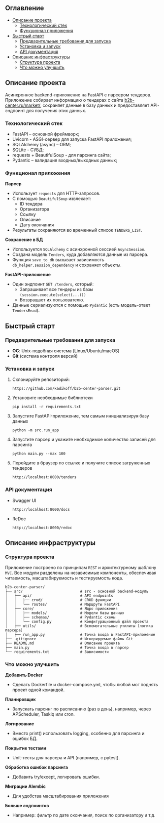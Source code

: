 ## Оглавление
+ [Описание проекта](#описание-проекта)
    + [Технологический стек](#технологический-стек)
    + [Функционал приложения](#функционал-приложения)
+ [Быстрый старт](#быстрый-старт)
    + [Предварительные требования для запуска](#предварительные-требования-для-запуска)
    + [Установка и запуск](#установка-и-запуск)
    + [API документация](#api-документация)
+ [Описание инфраструктуры](#описание-инфраструктуры)
    + [Структура проекта](#структура-проекта)
    + [Что можно улучшить](#что-можно-улучшить)
      
## Описание проекта
Асинхронное backend-приложение на FastAPI с парсером тендеров.
Приложение собирает информацию о тендерах с сайта [b2b-center.ru/market/](https://www.b2b-center.ru/market/), сохраняет данные в базу данных и предоставляет API-эндпоинт для получения этих данных.


### Технологический стек

- FastAPI – основной фреймворк;
- Uvicorn - ASGI-сервер для запуска FastAPI приложения;
- SQLAlchemy (async) – ORM;
- SQLite - СУБД;
- requests + BeautifulSoup - для парсинга сайта;
- Pydantic – валидация входных/выходных данных;


### Функционал приложения

**Парсер**
- Использует `requests` для HTTP-запросов.
- С помощью `BeautifulSoup` извлекает:
    - ID тендера
    - Организатора
    - Ссылку
    - Описание
    - Дату окончания
- Результаты сохраняются во временный список `TENDERS_LIST`.

**Сохранение в БД**
- Используется `SQLAlchemy` с асинхронной сессией `AsyncSession`.
- Создана модель `Tenders`, куда добавляются данные из парсера.
- Функция `save_to_db` вызывает зависимость `db_helper.session_dependency` и сохраняет объекты.

**FastAPI-приложение**
- Один эндпоинт `GET /tenders`, который:
    - Запрашивает все тендеры из базы `(session.execute(select(...)))`
    - Возвращает их пользователю.
- Данные сериализуются с помощью `Pydantic` (есть модель-ответ `TendersRead`).

## Быстрый старт

### Предварительные требования для запуска
- **ОС**: Unix-подобная система (Linux/Ubuntu/macOS)
- **Git** (система контроля версий)


### Установка и запуск
1. Склонируйте репозиторий:
   
   ```
   https://github.com/kadikoff/b2b-center-parser.git
2. Установите необходимые библиотеки
   ```
   pip install -r requirements.txt
3. Запустите FastAPI-приложение, тем самым инициализируя базу данных
   ```
   python -m src.run_app
4. Запустите парсер и укажите необходимое количество записей для парсинга
   ```
   python main.py --max 100
5. Перейдите в браузер по ссылке и получите список загруженных тендеров
   ```
   http://localhost:8000/tenders
   ```

### API документация
- Swagger UI
  ```
  http://localhost:8000/docs
  ```
- ReDoc
  ```
  http://localhost:8000/redoc
  ```
  
## Описание инфраструктуры
### Структура проекта

Приложение построено по принципам `REST` и архитектурному шаблону `MVC`. Все модули разделены на независимые компоненты, обеспечивая читаемость, масштабируемость и тестируемость кода.

```
b2b-center-parser/  
├── src/                          # src - основной backend-модуль  
│   ├── api/                      # API endpoints  
│   │   ├── crud/                 # CRUD функции  
│   │   └── routes/               # Маршруты FastAPI  
│   ├── core/                     # Ядро приложения  
│   │   ├── models/               # Модели базы данных  
│   │   ├── schemas/              # Pydantic схемы
│   │   └── config.py             # Конфигурационный файл проекта
│   ├── utils/                    # Вспомогательные утилиты (логика парсера)  
│   ├── run_app.py                # Точка входа в FastAPI-приложение
├── .gitignore                    # Игнорируемые файлы Git  
├── README.md                     # Описание проекта
├── main.py                       # Точка входа в парсер
└── requirements.txt              # Зависимости
```

### Что можно улучшить
**Добавить Docker**
- Сделать Dockerfile и docker-compose.yml, чтобы любой мог поднять проект одной командой.

**Планировщик**
- Запускать парсинг по расписанию (раз в день), например, через APScheduler, Taskiq или cron.

**Логирование**
- Вместо print() использовать logging, особенно для парсинга и ошибок БД.

**Покрытие тестами**
- Unit-тесты для парсера и API (например, с pytest).

**Обработка ошибок парсинга**
- Добавить try/except, логировать ошибки.

**Миграции Alembic**
- Для удобства масштабирования приложения

**Больше эндпоинтов**
- Например: фильтр по дате окончания, поиск по организатору и т.д.




